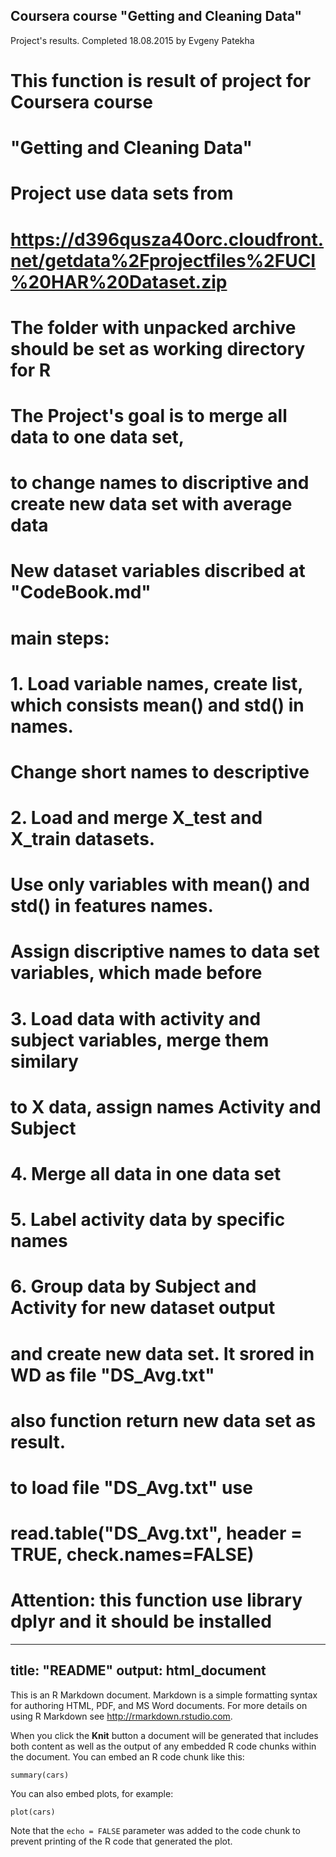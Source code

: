 ## Coursera course "Getting and Cleaning Data"
Project's results. Completed 18.08.2015 by Evgeny Patekha

# This function is result of project for Coursera course 
# "Getting and Cleaning Data"
        
# Project use data sets from 
# https://d396qusza40orc.cloudfront.net/getdata%2Fprojectfiles%2FUCI%20HAR%20Dataset.zip
# The folder with unpacked archive should be set as working directory for R

# The Project's goal is to merge all data to one data set,
# to change names to discriptive and create new data set with average data
        
# New dataset variables discribed at "CodeBook.md"
        
# main steps: 
# 1. Load variable names, create list, which consists mean() and std() in names. 
# Change short names to descriptive
# 2. Load and merge X_test and X_train datasets. 
# Use only variables with mean() and std() in features names.
# Assign discriptive names to data set variables, which made before
# 3. Load data with activity and subject variables, merge them similary 
# to X data, assign names Activity and Subject
# 4. Merge all data in one data set
# 5. Label activity data by specific names
# 6. Group data by Subject and Activity for new dataset output 
# and create new data set. It srored in WD as file "DS_Avg.txt"
# also function return new data set as result.
        
# to load file "DS_Avg.txt" use  
#        read.table("DS_Avg.txt", header = TRUE, check.names=FALSE) 
# 
# Attention: this function use library dplyr and it should be installed  


---
title: "README"
output: html_document
---

This is an R Markdown document. Markdown is a simple formatting syntax for authoring HTML, PDF, and MS Word documents. For more details on using R Markdown see <http://rmarkdown.rstudio.com>.

When you click the **Knit** button a document will be generated that includes both content as well as the output of any embedded R code chunks within the document. You can embed an R code chunk like this:

```{r}
summary(cars)
```

You can also embed plots, for example:

```{r, echo=FALSE}
plot(cars)
```

Note that the `echo = FALSE` parameter was added to the code chunk to prevent printing of the R code that generated the plot.

